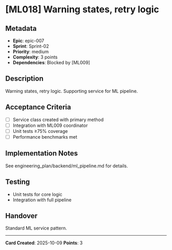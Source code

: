 # [ML018] Warning states, retry logic

## Metadata

- **Epic**: epic-007
- **Sprint**: Sprint-02
- **Priority**: medium
- **Complexity**: 3 points
- **Dependencies**: Blocked by [ML009]

## Description

Warning states, retry logic. Supporting service for ML pipeline.

## Acceptance Criteria

- [ ] Service class created with primary method
- [ ] Integration with ML009 coordinator
- [ ] Unit tests ≥75% coverage
- [ ] Performance benchmarks met

## Implementation Notes

See engineering_plan/backend/ml_pipeline.md for details.

## Testing

- Unit tests for core logic
- Integration with full pipeline

## Handover

Standard ML service pattern.

---
**Card Created**: 2025-10-09
**Points**: 3
